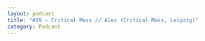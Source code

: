 ```yaml
---
layout: podcast
title: "#29 - Critical Mass // Alex (Critical Mass, Leipzig)"
category: Podcast
---
```


<p><script class="podigee-podcast-player" src="https://cdn.podigee.com/podcast-player/javascripts/podigee-podcast-player.js" data-configuration="https://interviews-4-future.podigee.io/29-i4f/embed?context=external"></script></p>
